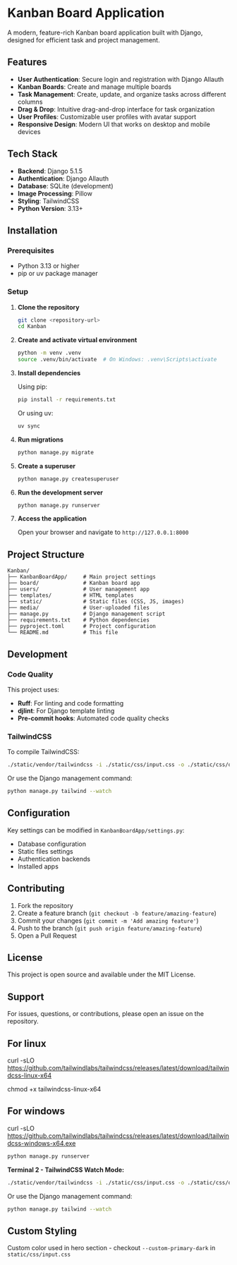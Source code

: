 # Kanban Board Application

A modern, feature-rich Kanban board application built with Django, designed for efficient task and project management.

## Features

- **User Authentication**: Secure login and registration with Django Allauth
- **Kanban Boards**: Create and manage multiple boards
- **Task Management**: Create, update, and organize tasks across different columns
- **Drag & Drop**: Intuitive drag-and-drop interface for task organization
- **User Profiles**: Customizable user profiles with avatar support
- **Responsive Design**: Modern UI that works on desktop and mobile devices

## Tech Stack

- **Backend**: Django 5.1.5
- **Authentication**: Django Allauth
- **Database**: SQLite (development)
- **Image Processing**: Pillow
- **Styling**: TailwindCSS
- **Python Version**: 3.13+

## Installation

### Prerequisites

- Python 3.13 or higher
- pip or uv package manager

### Setup

1. **Clone the repository**
   ```bash
   git clone <repository-url>
   cd Kanban
   ```

2. **Create and activate virtual environment**
   ```bash
   python -m venv .venv
   source .venv/bin/activate  # On Windows: .venv\Scripts\activate
   ```

3. **Install dependencies**
   
   Using pip:
   ```bash
   pip install -r requirements.txt
   ```
   
   Or using uv:
   ```bash
   uv sync
   ```

4. **Run migrations**
   ```bash
   python manage.py migrate
   ```

5. **Create a superuser**
   ```bash
   python manage.py createsuperuser
   ```

6. **Run the development server**
   ```bash
   python manage.py runserver
   ```

7. **Access the application**
   
   Open your browser and navigate to `http://127.0.0.1:8000`

## Project Structure

```
Kanban/
├── KanbanBoardApp/     # Main project settings
├── board/              # Kanban board app
├── users/              # User management app
├── templates/          # HTML templates
├── static/             # Static files (CSS, JS, images)
├── media/              # User-uploaded files
├── manage.py           # Django management script
├── requirements.txt    # Python dependencies
├── pyproject.toml      # Project configuration
└── README.md           # This file
```

## Development

### Code Quality

This project uses:
- **Ruff**: For linting and code formatting
- **djlint**: For Django template linting
- **Pre-commit hooks**: Automated code quality checks

### TailwindCSS

To compile TailwindCSS:
```bash
./static/vendor/tailwindcss -i ./static/css/input.css -o ./static/css/output.css --watch
```

Or use the Django management command:
```bash
python manage.py tailwind --watch
```

## Configuration

Key settings can be modified in `KanbanBoardApp/settings.py`:
- Database configuration
- Static files settings
- Authentication backends
- Installed apps

## Contributing

1. Fork the repository
2. Create a feature branch (`git checkout -b feature/amazing-feature`)
3. Commit your changes (`git commit -m 'Add amazing feature'`)
4. Push to the branch (`git push origin feature/amazing-feature`)
5. Open a Pull Request

## License

This project is open source and available under the MIT License.

## Support

For issues, questions, or contributions, please open an issue on the repository.

## For linux 

curl -sLO https://github.com/tailwindlabs/tailwindcss/releases/latest/download/tailwindcss-linux-x64

chmod +x tailwindcss-linux-x64

## For windows 

curl -sLO https://github.com/tailwindlabs/tailwindcss/releases/latest/download/tailwindcss-windows-x64.exe



```bash
python manage.py runserver
```

**Terminal 2 - TailwindCSS Watch Mode:**
```bash
./static/vendor/tailwindcss -i ./static/css/input.css -o ./static/css/output.css --watch
```

Or use the Django management command:
```bash
python manage.py tailwind --watch
```

## Custom Styling

Custom color used in hero section - checkout `--custom-primary-dark` in `static/css/input.css`